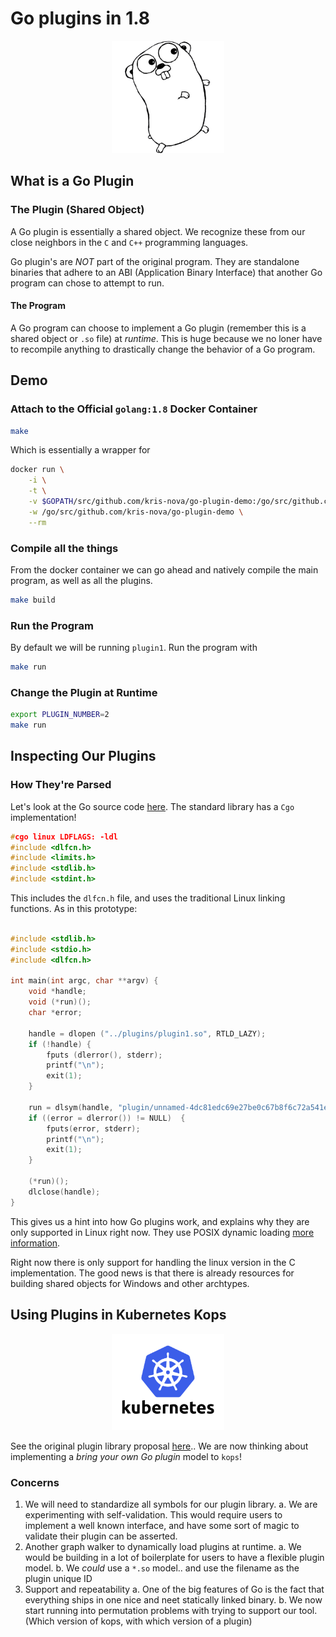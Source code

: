 # Go plugins in 1.8

<p align="center">
  <img src="img/gopher.png" width="180"> </image>
</p>

## What is a Go Plugin

### The Plugin (Shared Object)

A Go plugin is essentially a shared object. We recognize these from our close neighbors in the `C` and `C++` programming languages.

Go plugin's are *NOT* part of the original program. They are standalone binaries that adhere to an ABI (Application Binary Interface) that another Go program can chose to attempt to run.

#### The Program

A Go program can choose to implement a Go plugin (remember this is a shared object or `.so` file) at *runtime*. This is huge because we no loner have to recompile anything to drastically change the
behavior of a Go program.

## Demo

### Attach to the Official `golang:1.8` Docker Container

```bash
make
```

Which is essentially a wrapper for

```bash
docker run \
    -i \
    -t \
    -v $GOPATH/src/github.com/kris-nova/go-plugin-demo:/go/src/github.com/kris-nova/go-plugin-demo \
    -w /go/src/github.com/kris-nova/go-plugin-demo \
    --rm
```

### Compile all the things

From the docker container we can go ahead and natively compile the main program, as well as all the plugins.

```bash
make build
```

### Run the Program

By default we will be running `plugin1`. Run the program with

```bash
make run
```

### Change the Plugin at Runtime

```bash
export PLUGIN_NUMBER=2
make run
```

## Inspecting Our Plugins

### How They're Parsed

Let's look at the Go source code [here](https://github.com/golang/go/tree/release-branch.go1.8/src/plugin). The standard library has a `Cgo` implementation!

```C
#cgo linux LDFLAGS: -ldl
#include <dlfcn.h>
#include <limits.h>
#include <stdlib.h>
#include <stdint.h>
```

This includes the `dlfcn.h` file, and uses the traditional Linux linking functions. As in this prototype:

```C

#include <stdlib.h>
#include <stdio.h>
#include <dlfcn.h>

int main(int argc, char **argv) {
    void *handle;
    void (*run)();
    char *error;

    handle = dlopen ("../plugins/plugin1.so", RTLD_LAZY);
    if (!handle) {
        fputs (dlerror(), stderr);
        printf("\n");
        exit(1);
    }

    run = dlsym(handle, "plugin/unnamed-4dc81edc69e27be0c67b8f6c72a541e65358fd88.init");
    if ((error = dlerror()) != NULL)  {
        fputs(error, stderr);
        printf("\n");
        exit(1);
    }

    (*run)();
    dlclose(handle);
}
```

This gives us a hint into how Go plugins work, and explains why they are only supported in Linux right now. They use POSIX dynamic loading [more information](https://en.wikipedia.org/wiki/Dynamic_loading).

Right now there is only support for handling the linux version in the C implementation. The good news is that there is already resources for building shared objects for Windows and other archtypes.

## Using Plugins in Kubernetes Kops

<p align="center">
  <img src="img/k8s.png" width="180"> </image>
</p>

See the original plugin library proposal [here](https://github.com/kubernetes/kops/issues/958).. We are now thinking about implementing a *bring your own Go plugin* model to `kops`!

### Concerns

1. We will need to standardize all symbols for our plugin library.
    a. We are experimenting with self-validation. This would require users to implement a well known interface, and have some sort of magic to validate their plugin can be asserted.
2. Another graph walker to dynamically load plugins at runtime.
    a. We would be building in a lot of boilerplate for users to have a flexible plugin model.
    b. We *could* use a `*.so` model.. and use the filename as the plugin unique ID
3. Support and repeatability
    a. One of the big features of Go is the fact that everything ships in one nice and neet statically linked binary.
    b. We now start running into permutation problems with trying to support our tool. (Which version of kops, with which version of a plugin)
